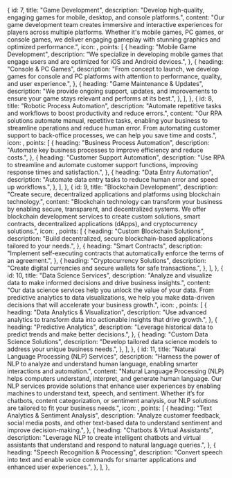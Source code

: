 {
id: 7,
title: "Game Development",
description:
"Develop high-quality, engaging games for mobile, desktop, and console platforms.",
content:
"Our game development team creates immersive and interactive experiences for players across multiple platforms. Whether it's mobile games, PC games, or console games, we deliver engaging gameplay with stunning graphics and optimized performance.",
icon: <FaGamepad />,
points: [
{
heading: "Mobile Game Development",
description:
"We specialize in developing mobile games that engage users and are optimized for iOS and Android devices.",
},
{
heading: "Console & PC Games",
description:
"From concept to launch, we develop games for console and PC platforms with attention to performance, quality, and user experience.",
},
{
heading: "Game Maintenance & Updates",
description:
"We provide ongoing support, updates, and improvements to ensure your game stays relevant and performs at its best.",
},
],
},
{
id: 8,
title: "Robotic Process Automation",
description:
"Automate repetitive tasks and workflows to boost productivity and reduce errors.",
content:
"Our RPA solutions automate manual, repetitive tasks, enabling your business to streamline operations and reduce human error. From automating customer support to back-office processes, we can help you save time and costs.",
icon: <FaRobot />,
points: [
{
heading: "Business Process Automation",
description:
"Automate key business processes to improve efficiency and reduce costs.",
},
{
heading: "Customer Support Automation",
description:
"Use RPA to streamline and automate customer support functions, improving response times and satisfaction.",
},
{
heading: "Data Entry Automation",
description:
"Automate data entry tasks to reduce human error and speed up workflows.",
},
],
},
{
id: 9,
title: "Blockchain Development",
description:
"Create secure, decentralized applications and platforms using blockchain technology.",
content:
"Blockchain technology can transform your business by enabling secure, transparent, and decentralized systems. We offer blockchain development services to create custom solutions, smart contracts, decentralized applications (dApps), and cryptocurrency solutions.",
icon: <SiHiveBlockchain />,
points: [
{
heading: "Custom Blockchain Solutions",
description:
"Build decentralized, secure blockchain-based applications tailored to your needs.",
},
{
heading: "Smart Contracts",
description:
"Implement self-executing contracts that automatically enforce the terms of an agreement.",
},
{
heading: "Cryptocurrency Solutions",
description:
"Create digital currencies and secure wallets for safe transactions.",
},
],
},
{
id: 10,
title: "Data Science Services",
description:
"Analyze and visualize data to make informed decisions and drive business insights.",
content:
"Our data science services help you unlock the value of your data. From predictive analytics to data visualizations, we help you make data-driven decisions that will accelerate your business growth.",
icon: <FaChartLine />,
points: [
{
heading: "Data Analytics & Visualization",
description:
"Use advanced analytics to transform data into actionable insights that drive growth.",
},
{
heading: "Predictive Analytics",
description:
"Leverage historical data to predict trends and make better decisions.",
},
{
heading: "Custom Data Science Solutions",
description:
"Develop tailored data science models to address your unique business needs.",
},
],
},
{
id: 11,
title: "Natural Language Processing (NLP) Services",
description:
"Harness the power of NLP to analyze and understand human language, enabling smarter interactions and automation.",
content:
"Natural Language Processing (NLP) helps computers understand, interpret, and generate human language. Our NLP services provide solutions that enhance user experiences by enabling machines to understand text, speech, and sentiment. Whether it’s for chatbots, content categorization, or sentiment analysis, our NLP solutions are tailored to fit your business needs.",
icon: <VscServerProcess />,
points: [
{
heading: "Text Analytics & Sentiment Analysis",
description:
"Analyze customer feedback, social media posts, and other text-based data to understand sentiment and improve decision-making.",
},
{
heading: "Chatbots & Virtual Assistants",
description:
"Leverage NLP to create intelligent chatbots and virtual assistants that understand and respond to natural language queries.",
},
{
heading: "Speech Recognition & Processing",
description:
"Convert speech into text and enable voice commands for smarter applications and enhanced user experiences.",
},
],
},
